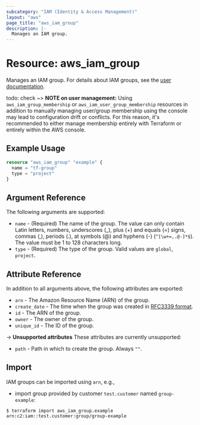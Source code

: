 ```yaml
---
subcategory: "IAM (Identity & Access Management)"
layout: "aws"
page_title: "aws_iam_group"
description: |-
  Manages an IAM group.
---
```


[iam-policies-and-groups]: https://docs.cloud.croc.ru/en/services/iam/policies.html
[RFC3339 format]: https://datatracker.ietf.org/doc/html/rfc3339#section-5.8

# Resource: aws_iam_group

Manages an IAM group. For details about IAM groups, see the [user documentation][iam-policies-and-groups].

todo: check
~> **NOTE on user management:** Using `aws_iam_group_membership` or `aws_iam_user_group_membership` resources in addition to manually managing user/group membership using the console may lead to configuration drift or conflicts. For this reason, it's recommended to either manage membership entirely with Terraform or entirely within the AWS console.

## Example Usage

```terraform
resource "aws_iam_group" "example" {
  name = "tf-group"
  type = "project"
}
```

## Argument Reference

The following arguments are supported:

* `name` - (Required) The name of the group. The value can only contain Latin letters, numbers, underscores (_),
  plus (+) and equals (=) signs, commas (,), periods (.), at symbols (@) and hyphens (-) (`^[\w+=,.@-]*$`).
  The value must be 1 to 128 characters long.
* `type` - (Required) The type of the group. Valid values are `global`, `project`.

## Attribute Reference

In addition to all arguments above, the following attributes are exported:

* `arn` - The Amazon Resource Name (ARN) of the group.
* `create_date` - The time when the group was created in [RFC3339 format].
* `id` - The ARN of the group.
* `owner` - The owner of the group.
* `unique_id` - The ID of the group.

->  **Unsupported attributes**
These attributes are currently unsupported:

* `path` - Path in which to create the group. Always `""`.

## Import

IAM groups can be imported using `arn`, e.g.,

* import group provided by customer `test.customer` named `group-example`:

```
$ terraform import aws_iam_group.example arn:c2:iam::test.customer:group/group-example
```
